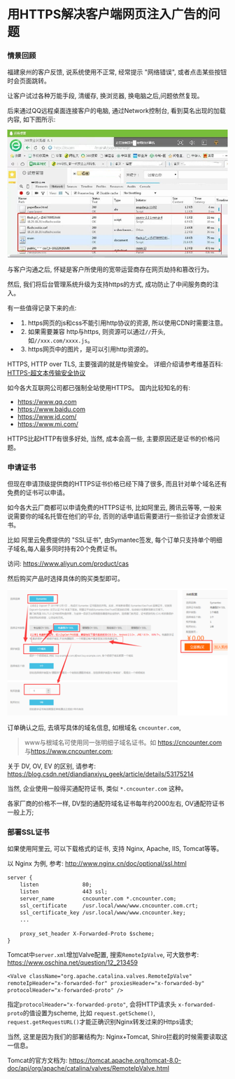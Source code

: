 # 用HTTPS解决客户端网页注入广告的问题


### 情景回顾

福建泉州的客户反馈, 说系统使用不正常, 经常提示 "网络错误", 或者点击某些按钮时会页面跳转。

让客户试过各种万能手段, 清缓存, 换浏览器, 换电脑之后,问题依然复现。

后来通过QQ远程桌面连接客户的电脑, 通过Network控制台, 看到莫名出现的加载内容, 如下图所示:


![](01_360_network_console_by_remote_desktop.jpg)

与客户沟通之后, 怀疑是客户所使用的宽带运营商存在网页劫持和篡改行为。

然后, 我们将后台管理系统升级为支持https的方式, 成功防止了中间服务商的注入。

有一些值得记录下来的点:

- 1. https网页的js和css不能引用http协议的资源, 所以使用CDN时需要注意。
- 2. 如果需要兼容 http与https, 则资源可以通过`//`开头, 如`//xxx.com/xxxx.js`。
- 3. https网页中的图片，是可以引用http资源的。



HTTPS, HTTP over TLS, 主要强调的就是传输安全。 详细介绍请参考维基百科: [HTTPS-超文本传输安全协议](https://zh.wikipedia.org/wiki/%E8%B6%85%E6%96%87%E6%9C%AC%E4%BC%A0%E8%BE%93%E5%AE%89%E5%85%A8%E5%8D%8F%E8%AE%AE)

如今各大互联网公司都已强制全站使用HTTPS。 国内比较知名的有:

- <https://www.qq.com>
- <https://www.baidu.com>
- <https://www.jd.com/>
- <https://www.mi.com/>



HTTPS比起HTTP有很多好处, 当然, 成本会高一些, 主要原因还是证书的价格问题。



### 申请证书


但现在申请顶级提供商的HTTPS证书价格已经下降了很多, 而且针对单个域名还有免费的证书可以申请。

如今各大云厂商都可以申请免费的HTTPS证书, 比如阿里云, 腾讯云等等, 一般来说需要你的域名托管在他们的平台, 否则的话申请后需要进行一些验证才会颁发证书。

比如 阿里云免费提供的 "SSL证书", 由Symantec签发, 每个订单只支持单个明细子域名,每人最多同时持有20个免费证书。

访问: <https://www.aliyun.com/product/cas>

然后购买产品时选择具体的购买类型即可。

![](02_aliyun_cas_ssl.png)

订单确认之后, 去填写具体的域名信息, 如根域名 `cncounter.com`, 

> www与根域名可使用同一张明细子域名证书。如 <https://cncounter.com> 与<https://www.cncounter.com>;

关于 DV, OV, EV 的区别, 请参考: <https://blog.csdn.net/diandianxiyu_geek/article/details/53175214>

当然, 企业使用一般得买通配符证书, 类似 `*.cncounter.com` 这种。

各家厂商的价格不一样, DV型的通配符域名证书每年约2000左右, OV通配符证书一般上万;

### 部署SSL证书

如果使用阿里云, 可以下载格式的证书, 支持 Nginx, Apache, IIS, Tomcat等等。

以 Nginx 为例, 参考: <http://www.nginx.cn/doc/optional/ssl.html>

```
server {
    listen              80;
    listen              443 ssl;
    server_name         cncounter.com *.cncounter.com;
    ssl_certificate     /usr.local/www/www.cncounter.com.crt;
    ssl_certificate_key /usr.local/www/www.cncounter.key;
    ...

    proxy_set_header X-Forwarded-Proto $scheme;
}
```

Tomcat中`server.xml`增加Valve配置, 搜索`RemoteIpValve`, 可大致参考: <https://www.oschina.net/question/12_213459>

```
<Valve className="org.apache.catalina.valves.RemoteIpValve" 
remoteIpHeader="x-forwarded-for" proxiesHeader="x-forwarded-by" 
protocolHeader="x-forwarded-proto" />
```

指定`protocolHeader="x-forwarded-proto"`, 会将HTTP请求头 `x-forwarded-proto`的值设置为scheme, 比如 `request.getScheme()`, `request.getRequestURL()`才能正确识别Nginx转发过来的Https请求;

当然, 这里是因为我们的部署结构为: Nginx+Tomcat, Shiro拦截的时候需要读取这一信息。


Tomcat的官方文档为: <https://tomcat.apache.org/tomcat-8.0-doc/api/org/apache/catalina/valves/RemoteIpValve.html>











